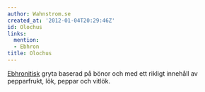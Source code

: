 ```yaml
---
author: Wahnstrom.se
created_at: '2012-01-04T20:29:46Z'
id: Olochus
links:
  mention:
  - Ebhron
title: Olochus
---
```


[Ebhronitisk] gryta baserad på bönor och med ett rikligt innehåll av pepparfrukt, lök, peppar och
vitlök.

  [Ebhronitisk]: Ebhron